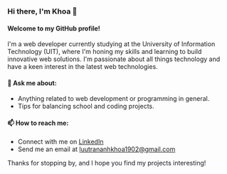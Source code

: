### Hi there, I'm Khoa 👋

#### Welcome to my GitHub profile!

I'm a web developer currently studying at the University of Information Technology (UIT), where I'm honing my skills and learning to build innovative web solutions. I'm passionate about all things technology and have a keen interest in the latest web technologies.

#### 💬 Ask me about:
- Anything related to web development or programming in general.
- Tips for balancing school and coding projects.

#### 📫 How to reach me:
- Connect with me on [LinkedIn](https://www.linkedin.com/in/ltakhoa/)
- Send me an email at [luutrananhkhoa1902@gmail.com](mailto:luutrananhkhoa1902@gmail.com)

Thanks for stopping by, and I hope you find my projects interesting!

<!--
**luutrananhkhoa/luutrananhkhoa** is a ✨ _special_ ✨ repository because its `README.md` (this file) appears on your GitHub profile.
#### 🌐 What I'm working on:
- I'm currently working on projects involving HTML, CSS, JavaScript, and React.
- I'm always learning more about backend technologies to enhance my full-stack development skills.
Here are some ideas to get you started:

- 🔭 I’m currently working on ...
- 🌱 I’m currently learning ...
- 👯 I’m looking to collaborate on ...
- 🤔 I’m looking for help with ...
- 💬 Ask me about ...
- 📫 How to reach me: ...
- 😄 Pronouns: ...
- ⚡ Fun fact: ...
-->
